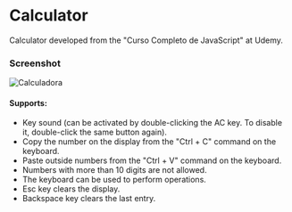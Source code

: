 # Calculator

Calculator developed from the "Curso Completo de JavaScript" at Udemy.

### Screenshot
![Calculadora](https://firebasestorage.googleapis.com/v0/b/hcode-com-br.appspot.com/o/calculadora-hcode.jpg?alt=media&token=5406aa3f-b965-401c-9b4e-654609c78b33)

#### Supports:

- Key sound (can be activated by double-clicking the AC key. To disable it, double-click the same button again).
- Copy the number on the display from the "Ctrl + C" command on the keyboard.
- Paste outside numbers from the "Ctrl + V" command on the keyboard.
- Numbers with more than 10 digits are not allowed.
- The keyboard can be used to perform operations.
- Esc key clears the display.
- Backspace key clears the last entry.
